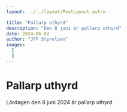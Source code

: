 ```yaml
---
layout: ../../layout/PostLayout.astro

title: "Pallarp uthyrd"
description: "Den 8 juni är pallarp uthyrd"
date: 2024-06-02
author: "JFF Styrelsen"
images:
  [
  ]
---
```


# Pallarp uthyrd

Lördagen den 8 juni 2024 är pallarp uthyrd.
